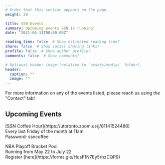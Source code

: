 ```yaml
---
# Order that this section appears on the page.
weight: 20

title: SSN Events
summary: Upcoming events SSN is running!
date: "2021-04-11T00:00:00Z"

reading_time: false  # Show estimated reading time?
share: false  # Show social sharing links?
profile: false  # Show author profile?
comments: false  # Show comments?

# Optional header image (relative to `assets/media/` folder).
header:
  caption: ""
  image: ""
---
```


For more information on any of the events listed, please reach us using the "Contact" tab! 

## Upcoming Events

<p>[SSN Coffee Hour](https://utoronto.zoom.us/j/81141524486)<br>
  Every last Friday of the month at 11am<br>
  Password: ssncoffee</p>

<p>NBA Playoff Bracket Pool<br>
  Running from May 22 to July 22<br>
  Register [here](https://forms.gle/HqsF1N7Ey5rhzCQP9)</p>
